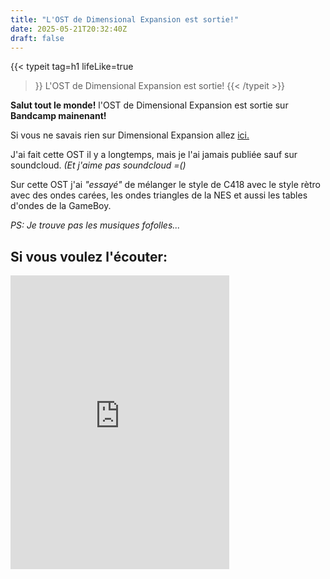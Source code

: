 ```yaml
---
title: "L'OST de Dimensional Expansion est sortie!"
date: 2025-05-21T20:32:40Z
draft: false
---
```


{{< typeit 
  tag=h1
  lifeLike=true
>}}
L'OST de Dimensional Expansion est sortie!
{{< /typeit >}}


**Salut tout le monde!** l'OST de Dimensional Expansion est sortie sur **Bandcamp mainenant!** 

Si vous ne savais rien sur Dimensional Expansion allez [ici.](https://killarexe.github.io/fr/projects/dimensional-expansion/)

J'ai fait cette OST il y a longtemps, mais je l'ai jamais publiée sauf sur soundcloud. *(Et j'aime pas soundcloud =()*

Sur cette OST j'ai *"essayé"* de mélanger le style de C418 avec le style rètro avec des ondes carées, les ondes triangles de la NES et aussi les tables d'ondes de la GameBoy.

*PS: Je trouve pas les musiques fofolles...*

## Si vous voulez l'écouter:

<iframe style="border: 0; width: 350px; height: 470px;" src="https://bandcamp.com/EmbeddedPlayer/album=3349597585/size=large/bgcol=ffffff/linkcol=0687f5/tracklist=false/transparent=true/" seamless><a href="https://killarexe.bandcamp.com/album/dimensional-expansion-ost">Dimensional Expansion OST by Killar</a></iframe>
